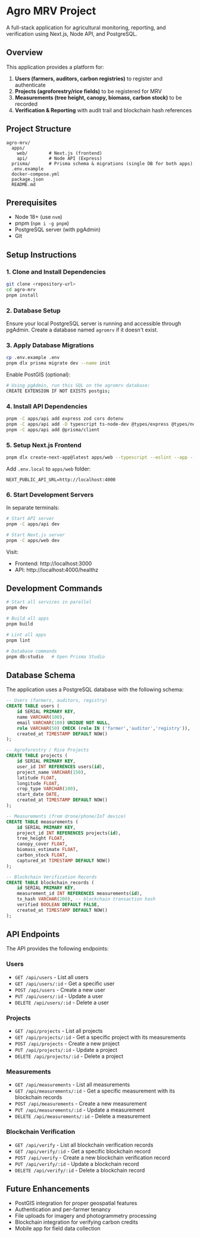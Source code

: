 # Agro MRV Project

A full-stack application for agricultural monitoring, reporting, and verification using Next.js, Node API, and PostgreSQL.

## Overview

This application provides a platform for:
1. **Users (farmers, auditors, carbon registries)** to register and authenticate
2. **Projects (agroforestry/rice fields)** to be registered for MRV
3. **Measurements (tree height, canopy, biomass, carbon stock)** to be recorded
4. **Verification & Reporting** with audit trail and blockchain hash references

## Project Structure

```
agro-mrv/
  apps/
    web/        # Next.js (frontend)
    api/        # Node API (Express)
  prisma/       # Prisma schema & migrations (single DB for both apps)
  .env.example
  docker-compose.yml
  package.json
  README.md
```

## Prerequisites

* Node 18+ (use `nvm`)
* pnpm (`npm i -g pnpm`)
* PostgreSQL server (with pgAdmin)
* Git

## Setup Instructions

### 1. Clone and Install Dependencies

```bash
git clone <repository-url>
cd agro-mrv
pnpm install
```

### 2. Database Setup

Ensure your local PostgreSQL server is running and accessible through pgAdmin.
Create a database named `agromrv` if it doesn't exist.

### 3. Apply Database Migrations

```bash
cp .env.example .env
pnpm dlx prisma migrate dev --name init
```

Enable PostGIS (optional):
```bash
# Using pgAdmin, run this SQL on the agromrv database:
CREATE EXTENSION IF NOT EXISTS postgis;
```

### 4. Install API Dependencies

```bash
pnpm -C apps/api add express zod cors dotenv
pnpm -C apps/api add -D typescript ts-node-dev @types/express @types/node @types/cors
pnpm -C apps/api add @prisma/client
```

### 5. Setup Next.js Frontend

```bash
pnpm dlx create-next-app@latest apps/web --typescript --eslint --app --tailwind --src-dir --import-alias "@/*"
```

Add `.env.local` to `apps/web` folder:
```
NEXT_PUBLIC_API_URL=http://localhost:4000
```

### 6. Start Development Servers

In separate terminals:

```bash
# Start API server
pnpm -C apps/api dev

# Start Next.js server
pnpm -C apps/web dev
```

Visit:
- Frontend: http://localhost:3000
- API: http://localhost:4000/healthz

## Development Commands

```bash
# Start all services in parallel
pnpm dev

# Build all apps
pnpm build

# Lint all apps
pnpm lint

# Database commands
pnpm db:studio   # Open Prisma Studio
```

## Database Schema

The application uses a PostgreSQL database with the following schema:

```sql
-- Users (farmers, auditors, registry)
CREATE TABLE users (
    id SERIAL PRIMARY KEY,
    name VARCHAR(100),
    email VARCHAR(100) UNIQUE NOT NULL,
    role VARCHAR(50) CHECK (role IN ('farmer','auditor','registry')),
    created_at TIMESTAMP DEFAULT NOW()
);

-- Agroforestry / Rice Projects
CREATE TABLE projects (
    id SERIAL PRIMARY KEY,
    user_id INT REFERENCES users(id),
    project_name VARCHAR(150),
    latitude FLOAT,
    longitude FLOAT,
    crop_type VARCHAR(100),
    start_date DATE,
    created_at TIMESTAMP DEFAULT NOW()
);

-- Measurements (from drone/phone/IoT device)
CREATE TABLE measurements (
    id SERIAL PRIMARY KEY,
    project_id INT REFERENCES projects(id),
    tree_height FLOAT,
    canopy_cover FLOAT,
    biomass_estimate FLOAT,
    carbon_stock FLOAT,
    captured_at TIMESTAMP DEFAULT NOW()
);

-- Blockchain Verification Records
CREATE TABLE blockchain_records (
    id SERIAL PRIMARY KEY,
    measurement_id INT REFERENCES measurements(id),
    tx_hash VARCHAR(200), -- blockchain transaction hash
    verified BOOLEAN DEFAULT FALSE,
    created_at TIMESTAMP DEFAULT NOW()
);
```

## API Endpoints

The API provides the following endpoints:

### Users
- `GET /api/users` - List all users
- `GET /api/users/:id` - Get a specific user
- `POST /api/users` - Create a new user
- `PUT /api/users/:id` - Update a user
- `DELETE /api/users/:id` - Delete a user

### Projects
- `GET /api/projects` - List all projects
- `GET /api/projects/:id` - Get a specific project with its measurements
- `POST /api/projects` - Create a new project
- `PUT /api/projects/:id` - Update a project
- `DELETE /api/projects/:id` - Delete a project

### Measurements
- `GET /api/measurements` - List all measurements
- `GET /api/measurements/:id` - Get a specific measurement with its blockchain records
- `POST /api/measurements` - Create a new measurement
- `PUT /api/measurements/:id` - Update a measurement
- `DELETE /api/measurements/:id` - Delete a measurement

### Blockchain Verification
- `GET /api/verify` - List all blockchain verification records
- `GET /api/verify/:id` - Get a specific blockchain record
- `POST /api/verify` - Create a new blockchain verification record
- `PUT /api/verify/:id` - Update a blockchain record
- `DELETE /api/verify/:id` - Delete a blockchain record

## Future Enhancements

* PostGIS integration for proper geospatial features
* Authentication and per-farmer tenancy
* File uploads for imagery and photogrammetry processing
* Blockchain integration for verifying carbon credits
* Mobile app for field data collection
